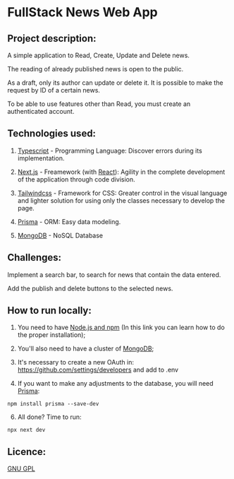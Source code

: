 
# FullStack News Web App

## Project description:

A simple application to Read, Create, Update and Delete news.

The reading of already published news is open to the public.

As a draft, only its author can update or delete it.
It is possible to make the request by ID of a certain news.

To be able to use features other than Read, you must create an authenticated account.

## Technologies used:

1. [Typescript](https://www.typescriptlang.org/) - Programming Language: Discover errors during its implementation.

2. [Next.js](https://nextjs.org/) - Freamework (with [React](https://reactjs.org/)): Agility in the complete development of the application through code division.

3. [Tailwindcss](https://tailwindcss.com/) - Framework for CSS: Greater control in the visual language and lighter solution for using only the classes necessary to develop the page.

4. [Prisma](https://www.prisma.io/) - ORM: Easy data modeling.

5. [MongoDB](https://www.mongodb.com/) - NoSQL Database

## Challenges:

Implement a search bar, to search for news that contain the data entered.

Add the publish and delete buttons to the selected news.

## How to run locally:

1. You need to have [Node.js and npm](https://docs.npmjs.com/downloading-and-installing-node-js-and-npm)
  (In this link you can learn how to do the proper installation);

3. You'll also need to have a cluster of [MongoDB](https://www.mongodb.com/docs/guides/);

4. It's necessary to create a new OAuth in: https://github.com/settings/developers and add to .env

5. If you want to make any adjustments to the database, you will need [Prisma](https://www.prisma.io/docs/getting-started):

```
npm install prisma --save-dev

```
6. All done? Time to run:

```
npx next dev
```

## Licence:
[GNU GPL](https://github.com/lucasfariasv/principal_news/blob/main/LICENSE)
